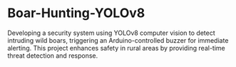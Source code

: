 # Boar-Hunting-YOLOv8
Developing a security system using YOLOv8 computer vision to detect intruding wild boars, triggering an Arduino-controlled buzzer for immediate alerting. This project enhances safety in rural areas by providing real-time threat detection and response.
